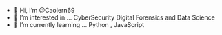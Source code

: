 - 👋 Hi, I’m @Caolern69
- 👀 I’m interested in ... CyberSecurity Digital Forensics and Data Science
- 🌱 I’m currently learning ... Python , JavaScript


<!---
Caolern69/Caolern69 is a ✨ special ✨ repository because its `README.md` (this file) appears on your GitHub profile.
You can click the Preview link to take a look at your changes.
--->
